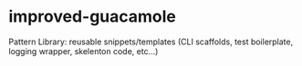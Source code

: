 # improved-guacamole
Pattern Library: reusable snippets/templates (CLI scaffolds, test boilerplate, logging wrapper, skelenton code, etc...)
